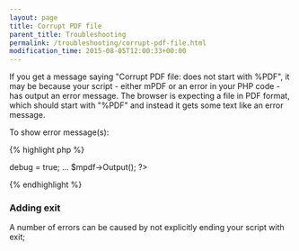 ```yaml
---
layout: page
title: Corrupt PDF file
parent_title: Troubleshooting
permalink: /troubleshooting/corrupt-pdf-file.html
modification_time: 2015-08-05T12:00:33+00:00
---
```




<p>If you get a message saying "Corrupt PDF file: does not start with %PDF", it may be because your script - either mPDF or an error in your PHP code - has output an error message. The browser is expecting a file in PDF format, which should start with "%PDF" and instead it gets some text like an error message.</p>
<p>To show error message(s):</p>

{% highlight php %}
<?php

<?

$mpdf=new mPDF(); 

$mpdf->debug = true;

...

$mpdf->Output();

?>
{% endhighlight %}

<h3>Adding exit</h3>
<p>A number of errors can be caused by not explicitly ending your script with <span class="parameter">exit;</span></p>
<p>&nbsp;</p>
